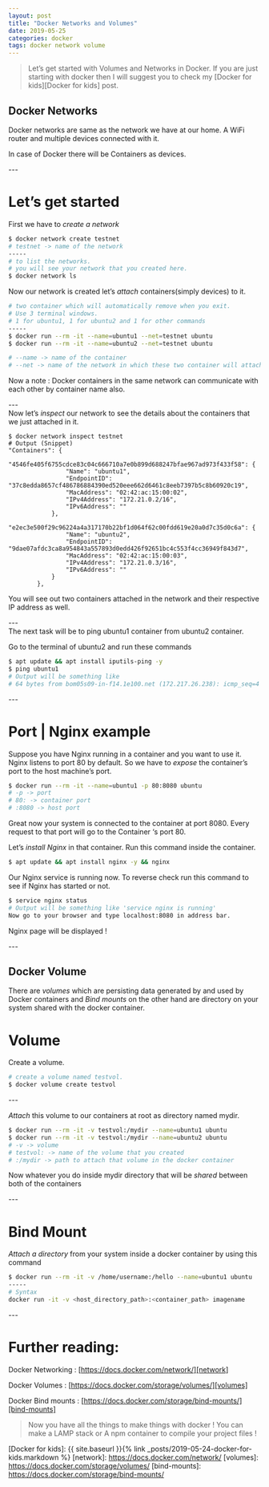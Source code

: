 ```yaml
---
layout: post
title: "Docker Networks and Volumes"
date: 2019-05-25
categories: docker
tags: docker network volume
---
```

> Let’s get started with Volumes and Networks in Docker. If you are just starting with docker then I will suggest you to check my [Docker for kids][Docker for kids] post.

## Docker Networks
Docker networks are same as the network we have at our home. A WiFi router and multiple devices connected with it.

In case of Docker there will be Containers as devices.


---<br />
# Let’s get started
First we have to *create a network*
```bash
$ docker network create testnet
# testnet -> name of the network
-----
# to list the networks.
# you will see your network that you created here.
$ docker network ls
```
Now our network is created let’s *attach* containers(simply devices) to it.
```bash
# two container which will automatically remove when you exit.
# Use 3 terminal windows.
# 1 for ubuntu1, 1 for ubuntu2 and 1 for other commands
-----
$ docker run --rm -it --name=ubuntu1 --net=testnet ubuntu
$ docker run --rm -it --name=ubuntu2 --net=testnet ubuntu

# --name -> name of the container
# --net -> name of the network in which these two container will attach.
```
Now a note : Docker containers in the same network can communicate with each other by container name also.

---<br />
Now let’s *inspect* our network to see the details about the containers that we just attached in it.
```
$ docker network inspect testnet
# Output (Snippet)
"Containers": {
            "4546fe405f6755cdce83c04c666710a7e0b899d688247bfae967ad973f433f58": {
                "Name": "ubuntu1",
                "EndpointID": "37c8edda8657cf486786884390ed520eee662d6461c8eeb7397b5c8b60920c19",
                "MacAddress": "02:42:ac:15:00:02",
                "IPv4Address": "172.21.0.2/16",
                "IPv6Address": ""
            },
            "e2ec3e500f29c96224a4a317170b22bf1d064f62c00fdd619e20a0d7c35d0c6a": {
                "Name": "ubuntu2",
                "EndpointID": "9dae07afdc3ca8a954843a557893d0edd426f92651bc4c553f4cc36949f843d7",
                "MacAddress": "02:42:ac:15:00:03",
                "IPv4Address": "172.21.0.3/16",
                "IPv6Address": ""
            }
        },
```
You will see out two containers attached in the network and their respective IP address as well.

---<br />
The next task will be to ping ubuntu1 container from ubuntu2 container.

Go to the terminal of ubuntu2 and run these commands
```bash
$ apt update && apt install iputils-ping -y
$ ping ubuntu1
# Output will be something like
# 64 bytes from bom05s09-in-f14.1e100.net (172.217.26.238): icmp_seq=4 ttl=55 time=40.1 ms
```
---<br />
# Port | Nginx example
Suppose you have Nginx running in a container and you want to use it. Nginx listens to port 80 by default. So we have to *expose* the container’s port to the host machine’s port.
```bash
$ docker run --rm -it --name=ubuntu1 -p 80:8080 ubuntu
# -p -> port
# 80: -> container port
# :8080 -> host port
```
Great now your system is connected to the container at port 8080. Every request to that port will go to the Container ‘s port 80.

Let’s *install Nginx* in that container. Run this command inside the container.
```bash
$ apt update && apt install nginx -y && nginx
```
Our Nginx service is running now. To reverse check run this command to see if Nginx has started or not.
```bash
$ service nginx status
# Output will be something like 'service nginx is running'
Now go to your browser and type localhost:8080 in address bar.
```
Nginx page will be displayed !

---<br />
## Docker Volume
There are *volumes* which are persisting data generated by and used by Docker containers and *Bind mounts* on the other hand are directory on your system shared with the docker container.

# Volume
Create a volume.
```bash
# create a volume named testvol.
$ docker volume create testvol
```
---<br />

*Attach* this volume to our containers at root as directory named mydir.
```bash
$ docker run --rm -it -v testvol:/mydir --name=ubuntu1 ubuntu
$ docker run --rm -it -v testvol:/mydir --name=ubuntu2 ubuntu
# -v -> volume
# testvol: -> name of the volume that you created
# :/mydir -> path to attach that volume in the docker container
```
Now whatever you do inside mydir directory that will be *shared* between both of the containers

---<br />
# Bind Mount
*Attach a directory* from your system inside a docker container by using this command
```bash
$ docker run --rm -it -v /home/username:/hello --name=ubuntu1 ubuntu
-----
# Syntax 
docker run -it -v <host_directory_path>:<container_path> imagename
```
---<br />

# Further reading:
Docker Networking : [https://docs.docker.com/network/][network]

Docker Volumes : [https://docs.docker.com/storage/volumes/][volumes]

Docker Bind mounts : [https://docs.docker.com/storage/bind-mounts/][bind-mounts]

> Now you have all the things to make things with docker ! You can make a LAMP stack or A npm container to compile your project files !

[Docker for kids]: {{ site.baseurl }}{% link _posts/2019-05-24-docker-for-kids.markdown %}
[network]: https://docs.docker.com/network/
[volumes]: https://docs.docker.com/storage/volumes/
[bind-mounts]: https://docs.docker.com/storage/bind-mounts/
